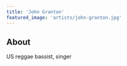 ```yaml
---
title: 'John Granton'
featured_image: 'artists/john-granton.jpg'
---
```


## About

US reggae bassist, singer
